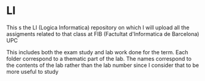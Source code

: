 # LI
This s the LI (Logica Informatica) repository on which I will upload all the assigments related to that class at FIB (Factultat d'Informatica de Barcelona) UPC

This includes both the exam study and lab work done for the term. Each folder correspond to a thematic part of the lab. The names correspond to the contents of the lab rather than the lab number since I consider that to be more useful to study
